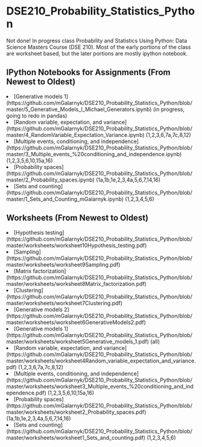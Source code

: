 # DSE210_Probability_Statistics_Python
Not done! In progress class
Probability and Statistics Using Python: Data Science Masters Course (DSE 210).
Most of the early portions of the class are worksheet based, but the later portions are mostly ipython notebook.

## IPython Notebooks for Assignments (From Newest to Oldest) 
 <li>[Generative models 1](https://github.com/mGalarnyk/DSE210_Probability_Statistics_Python/blob/master/5_Generative_Models_I_Michael_Generators.ipynb) (in progress, going to redo in pandas)</li>
  <li>[Random variable, expectation, and variance](https://github.com/mGalarnyk/DSE210_Probability_Statistics_Python/blob/master/4_RandomVariable_Expectation_Variance.ipynb) (1,2,3,6,7a,7c,8,12)</li>
  <li>[Multiple events, conditioning, and independence](https://github.com/mGalarnyk/DSE210_Probability_Statistics_Python/blob/master/3_Multiple_events_%20conditioning_and_independence.ipynb) (1,2,3,5,6,10,15a,16)</li>
  <li>[Probability spaces](https://github.com/mGalarnyk/DSE210_Probability_Statistics_Python/blob/master/2_Probability_spaces.ipynb) (1a,1b,1e,2,3,4a,5,6,7,14,16)</li>
  <li>[Sets and counting](https://github.com/mGalarnyk/DSE210_Probability_Statistics_Python/blob/master/1_Sets_and_Counting_mGalarnyk.ipynb) (1,2,3,4,5,6)</li>

## Worksheets (From Newest to Oldest) 

  <li>[Hypothesis testing](https://github.com/mGalarnyk/DSE210_Probability_Statistics_Python/blob/master/worksheets/worksheet10Hypothesis_testing.pdf)</li>
  <li>[Sampling](https://github.com/mGalarnyk/DSE210_Probability_Statistics_Python/blob/master/worksheets/worksheet9Sampling.pdf)</li>
  <li>[Matrix factorization](https://github.com/mGalarnyk/DSE210_Probability_Statistics_Python/blob/master/worksheets/worksheet8Matrix_factorization.pdf)</li>
  <li>[Clustering](https://github.com/mGalarnyk/DSE210_Probability_Statistics_Python/blob/master/worksheets/worksheet7Clustering.pdf)</li>
  <li>[Generative models 2](https://github.com/mGalarnyk/DSE210_Probability_Statistics_Python/blob/master/worksheets/worksheet6GenerativeModels2.pdf)</li>
  <li>[Generative models 1](https://github.com/mGalarnyk/DSE210_Probability_Statistics_Python/blob/master/worksheets/worksheet5Generative_models_1.pdf) (all)</li>
  <li>[Random variable, expectation, and variance](https://github.com/mGalarnyk/DSE210_Probability_Statistics_Python/blob/master/worksheets/worksheet4Random_variable_expectation_and_variance.pdf) (1,2,3,6,7a,7c,8,12)</li>
  <li>[Multiple events, conditioning, and independence](https://github.com/mGalarnyk/DSE210_Probability_Statistics_Python/blob/master/worksheets/worksheet3_Multiple_events_%20conditioning_and_independence.pdf) (1,2,3,5,6,10,15a,16)</li>
  <li>[Probability spaces](https://github.com/mGalarnyk/DSE210_Probability_Statistics_Python/blob/master/worksheets/worksheet2_Probability_spaces.pdf) (1a,1b,1e,2,3,4a,5,6,7,14,16)</li>
  <li>[Sets and counting](https://github.com/mGalarnyk/DSE210_Probability_Statistics_Python/blob/master/worksheets/worksheet1_Sets_and_counting.pdf) (1,2,3,4,5,6)</li>
